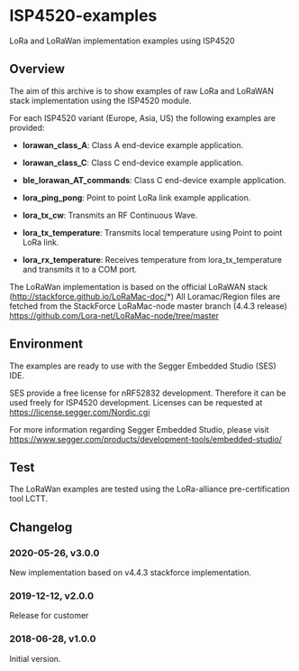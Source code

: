 # ISP4520-examples
LoRa and LoRaWan implementation examples using ISP4520

## Overview

The aim of this archive is to show examples of raw LoRa and LoRaWAN stack implementation using the ISP4520 module.

For each ISP4520 variant (Europe, Asia, US) the following examples are provided:

* **lorawan_class_A**: Class A end-device example application.

* **lorawan_class_C**: Class C end-device example application.

* **ble_lorawan_AT_commands**: Class C end-device example application.

* **lora_ping_pong**: Point to point LoRa link example application.

* **lora_tx_cw**: Transmits an RF Continuous Wave.

* **lora_tx_temperature**: Transmits local temperature using Point to point LoRa link.

* **lora_rx_temperature**: Receives temperature from lora_tx_temperature and transmits it to a COM port.

The LoRaWan implementation is based on the official LoRaWAN stack (http://stackforce.github.io/LoRaMac-doc/*)
All Loramac/Region files are fetched from the StackForce LoRaMac-node master branch (4.4.3 release)
https://github.com/Lora-net/LoRaMac-node/tree/master

## Environment

The examples are ready to use with the Segger Embedded Studio (SES) IDE.

SES provide a free license for nRF52832 development. Therefore it can be used freely for ISP4520 development.
Licenses can be requested at https://license.segger.com/Nordic.cgi

For more information regarding Segger Embedded Studio, please visit https://www.segger.com/products/development-tools/embedded-studio/

## Test

The LoRaWan examples are tested using the LoRa-alliance pre-certification tool LCTT.

## Changelog

### 2020-05-26, v3.0.0

New implementation based on v4.4.3 stackforce implementation.

### 2019-12-12, v2.0.0

Release for customer

### 2018-06-28, v1.0.0

Initial version.